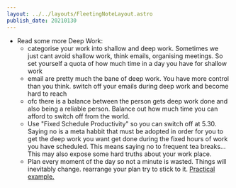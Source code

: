 ```yaml
---
layout: ../../layouts/FleetingNoteLayout.astro
publish_date: 20210130
---
```


- Read some more Deep Work:
  - categorise your work into shallow and deep work. Sometimes we just cant avoid shallow work, think emails, organising meetings. So set yourself a quota of how much time in a day you have for shallow work
  - email are pretty much the bane of deep work. You have more control than you think. switch off your emails during deep work and become hard to reach
  - ofc there is a balance between the person gets deep work done and also being a reliable person. Balance out how much time you can afford to switch off from the world.
  - Use "Fixed Schedule Productivity" so you can switch off at 5.30. Saying no is a meta habbit that must be adopted in order for you to get the deep work you want get done during the fixed hours of work you have scheduled. This means saying no to frequent tea breaks... This may also expose some hard truths about your work place.
  - Plan every moment of the day so not a minute is wasted. Things will inevitably change. rearrange your plan try to stick to it. [Practical example.](https://www.calnewport.com/blog/2013/12/21/deep-habits-the-importance-of-planning-every-minute-of-your-work-day/)
